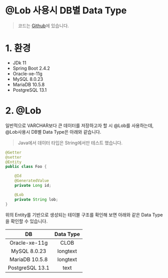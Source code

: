 # @Lob 사용시 DB별 Data Type

> 코드는 [Github]()에 있습니다.

# 1. 환경

- JDk 11
- Spring Boot 2.4.2
- Oracle-xe-11g
- MySQL 8.0.23
- MariaDB 10.5.8
- PostgreSQL 13.1

# 2. @Lob

일반적으로 VARCHAR보다 큰 데이터를 저장하고자 할 시 @Lob를 사용하는데, @Lob사용시 DB별 Data Type은 아래와 같습니다.

> Java에서 데이터 타입은 String에서만 테스트 했습니다.

```java
@Getter
@setter
@Entity
public class Foo {

    @Id
    @GeneratedValue
    private Long id;

    @Lob
    private String lob;
}
```

위의 Entity를 기반으로 생성되는 테이블 구조를 확인해 보면 아래와 같은 Data Type을 확인할 수 있습니다.

|DB|Data Type|
|:---:|:---:|
|Oracle-xe-11g|CLOB|
|MySQL 8.0.23|longtext|
|MariaDB 10.5.8|longtext|
|PostgreSQL 13.1|text|